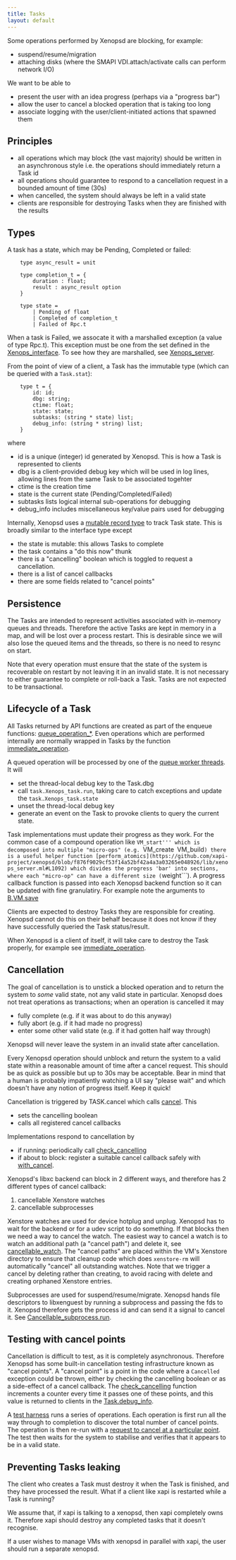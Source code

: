 ```yaml
---
title: Tasks
layout: default
---
```


Some operations performed by Xenopsd are blocking, for example:
- suspend/resume/migration
- attaching disks (where the SMAPI VDI.attach/activate calls can perform network
  I/O)

We want to be able to
- present the user with an idea progress (perhaps via a "progress bar")
- allow the user to cancel a blocked operation that is taking too long
- associate logging with the user/client-initiated actions that spawned them

Principles
----------

- all operations which may block (the vast majority) should be written in an
  asynchronous style i.e. the operations should immediately return a Task id
- all operations should guarantee to respond to a cancellation request in a
  bounded amount of time (30s)
- when cancelled, the system should always be left in a valid state
- clients are responsible for destroying Tasks when they are finished with the
  results

Types
-----

A task has a state, which may be Pending, Completed or failed:
```
	type async_result = unit

	type completion_t = {
		duration : float;
		result : async_result option
	}

	type state =
		| Pending of float
		| Completed of completion_t
		| Failed of Rpc.t
```

When a task is Failed, we assocate it with a marshalled exception (a value of type
Rpc.t). This exception must be one from the set defined in the
[Xenops_interface](https://github.com/xapi-project/xcp-idl/blob/2e5c3dd79c63e3711227892271a6bece98eb0fa1/xen/xenops_interface.ml#L46).
To see how they are marshalled, see
[Xenops_server](https://github.com/xapi-project/xenopsd/blob/f876f9029cf53f14a52bf42a4a3a03265e048926/lib/xenops_server.ml#L564).

From the point of view of a client, a Task has the immutable type (which can be
  queried with a ```Task.stat```):
```
	type t = {
		id: id;
		dbg: string;
		ctime: float;
		state: state;
		subtasks: (string * state) list;
		debug_info: (string * string) list;
	}
```
where
- id is a unique (integer) id generated by Xenopsd. This is how a Task is
  represented to clients
- dbg is a client-provided debug key which will be used in log lines, allowing
  lines from the same Task to be associated togehter
- ctime is the creation time
- state is the current state (Pending/Completed/Failed)
- subtasks lists logical internal sub-operations for debugging
- debug_info includes miscellaneous key/value pairs used for debugging

Internally, Xenopsd uses a
[mutable record type](https://github.com/xapi-project/xenopsd/blob/f876f9029cf53f14a52bf42a4a3a03265e048926/lib/task_server.ml#L73)
 to track Task state. This is broadly similar to the interface type except
- the state is mutable: this allows Tasks to complete
- the task contains a "do this now" thunk
- there is a "cancelling" boolean which is toggled to request a cancellation.
- there is a list of cancel callbacks
- there are some fields related to "cancel points"

Persistence
-----------

The Tasks are intended to represent activities associated with in-memory queues
and threads. Therefore the active Tasks are kept in memory in a map, and will
be lost over a process restart. This is desirable since we will also lose the
queued items and the threads, so there is no need to resync on start.

Note that every operation must ensure that the state of the system is recoverable
on restart by not leaving it in an invalid state. It is not necessary to either
guarantee to complete or roll-back a Task. Tasks are not expected to be
transactional.

Lifecycle of a Task
-------------------

All Tasks returned by API functions are created as part of the enqueue functions:
[queue_operation_*](https://github.com/xapi-project/xenopsd/blob/f876f9029cf53f14a52bf42a4a3a03265e048926/lib/xenops_server.ml#L1451).
Even operations which are performed internally are normally wrapped in Tasks by
the function
[immediate_operation](https://github.com/xapi-project/xenopsd/blob/f876f9029cf53f14a52bf42a4a3a03265e048926/lib/xenops_server.ml#L1451).

A queued operation will be processed by one of the
[queue worker threads](https://github.com/xapi-project/xenopsd/blob/f876f9029cf53f14a52bf42a4a3a03265e048926/lib/xenops_server.ml#L554).
It will
- set the thread-local debug key to the Task.dbg
- call ```task.Xenops_task.run```, taking care to catch exceptions and update
  the ```task.Xenops_task.state```
- unset the thread-local debug key
- generate an event on the Task to provoke clients to query the current state.

Task implementations must update their progress as they work. For the common
case of a compound operation like ```VM_start''' which is decomposed into
multiple "micro-ops" (e.g. ```VM_create``` ```VM_build```) there is a useful
helper function
[perform_atomics](https://github.com/xapi-project/xenopsd/blob/f876f9029cf53f14a52bf42a4a3a03265e048926/lib/xenops_server.ml#L1092)
which divides the progress 'bar' into sections, where each "micro-op" can have
a different size (```weight```). A progress callback function is passed into
each Xenopsd backend function so it can be updated with fine granulatiry. For
example note the arguments to
[B.VM.save](https://github.com/xapi-project/xenopsd/blob/f876f9029cf53f14a52bf42a4a3a03265e048926/lib/xenops_server.ml#L1092)

Clients are expected to destroy Tasks they are responsible for creating. Xenopsd
cannot do this on their behalf because it does not know if they have successfully
queried the Task status/result.

When Xenopsd is a client of itself, it will take care to destroy the Task
properly, for example see
[immediate_operation](https://github.com/xapi-project/xenopsd/blob/f876f9029cf53f14a52bf42a4a3a03265e048926/lib/xenops_server.ml#L1451).

Cancellation
------------

The goal of cancellation is to unstick a blocked operation and to return the
system to *some* valid state, not any valid state in particular.
Xenopsd does not treat operations as transactions;
when an operation is cancelled it may
- fully complete (e.g. if it was about to do this anyway)
- fully abort (e.g. if it had made no progress)
- enter some other valid state (e.g. if it had gotten half way through)

Xenopsd will never leave the system in an invalid state after cancellation.

Every Xenopsd operation should unblock and return the system to a valid state within
a reasonable amount of time after a cancel request. This should be as quick as possible
but up to 30s may be acceptable.
Bear in mind that a human is probably impatiently watching a UI say "please wait"
and which doesn't have any notion of progress itself. Keep it quick!

Cancellation is triggered by TASK.cancel which calls
[cancel](https://github.com/xapi-project/xenopsd/blob/f876f9029cf53f14a52bf42a4a3a03265e048926/lib/task_server.ml#L194).
This
- sets the cancelling boolean
- calls all registered cancel callbacks

Implementations respond to cancellation by
- if running: periodically call [check_cancelling](https://github.com/xapi-project/xenopsd/blob/f876f9029cf53f14a52bf42a4a3a03265e048926/lib/task_server.ml#L213)
- if about to block: register a suitable cancel callback safely with [with_cancel](https://github.com/xapi-project/xenopsd/blob/f876f9029cf53f14a52bf42a4a3a03265e048926/lib/task_server.ml#L224).

Xenopsd's libxc backend can block in 2 different ways, and therefore has 2 different
types of cancel callback:
1. cancellable Xenstore watches
2. cancellable subprocesses

Xenstore watches are used for device hotplug and unplug. Xenopsd has to wait for
the backend or for a udev script to do something. If that blocks then we need
a way to cancel the watch. The easiest way to cancel a watch is to watch an
additional path (a "cancel path") and delete it, see
[cancellable_watch](https://github.com/xapi-project/xenopsd/blob/f876f9029cf53f14a52bf42a4a3a03265e048926/xc/cancel_utils.ml#L117).
The "cancel paths" are placed within the VM's Xenstore directory to ensure that
cleanup code which does ```xenstore-rm``` will automatically "cancel" all outstanding
watches. Note that we trigger a cancel by deleting rather than creating, to avoid
racing with delete and creating orphaned Xenstore entries.

Subprocesses are used for suspend/resume/migrate. Xenopsd hands file descriptors
to libxenguest by running a subprocess and passing the fds to it. Xenopsd therefore
gets the process id and can send it a signal to cancel it. See
[Cancellable_subprocess.run](https://github.com/xapi-project/xenopsd/blob/f876f9029cf53f14a52bf42a4a3a03265e048926/xc/cancel_utils.ml#L117).

Testing with cancel points
--------------------------

Cancellation is difficult to test, as it is completely asynchronous. Therefore
Xenopsd has some built-in cancellation testing infrastructure known as "cancel points".
A "cancel point" is a point in the code where a ```Cancelled``` exception could
be thrown, either by checking the cancelling boolean or as a side-effect of
a cancel callback. The
[check_cancelling](https://github.com/xapi-project/xenopsd/blob/f876f9029cf53f14a52bf42a4a3a03265e048926/lib/task_server.ml#L216)
function increments a counter every time it passes one of these points, and
this value is returned to clients in the
[Task.debug_info](https://github.com/xapi-project/xenopsd/blob/f876f9029cf53f14a52bf42a4a3a03265e048926/lib/xenops_server.ml#L135).

A [test harness](https://github.com/xapi-project/xen-api/blob/a365545c3b113fcd4bedecbc9146d4b6e3efbb04/ocaml/xapi/cancel_tests.ml)
runs a series of operations. Each operation is first run all the way through to
completion to discover the total number of cancel points. The operation is then
re-run with a
[request to cancel at a particular point](https://github.com/xapi-project/xenopsd/blob/f876f9029cf53f14a52bf42a4a3a03265e048926/lib/task_server.ml#L84).
The test then waits for the system to stabilise and verifies that it appears to be
in a valid state.

Preventing Tasks leaking
------------------------

The client who creates a Task must destroy it when the Task is finished, and
they have processed the result. What if a client like xapi is restarted while
a Task is running?

We assume that, if xapi is talking to a xenopsd, then xapi completely owns it.
Therefore xapi should destroy any completed tasks that it doesn't recognise.

If a user wishes to manage VMs with xenopsd in parallel with xapi, the user
should run a separate xenopsd.
